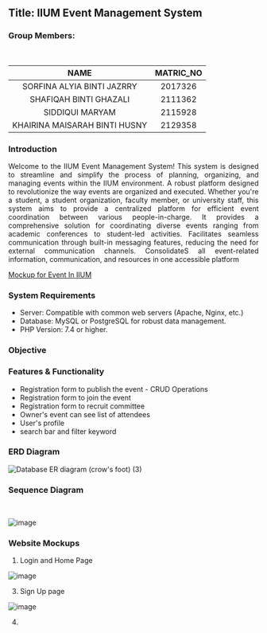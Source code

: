 
<h2>Title: IIUM Event Management System</h2>
<h3>Group Members:</h3><br>

| NAME                           | MATRIC_NO |
|:------------------------------:|:---------:|
| SORFINA ALYIA BINTI JAZRRY     | 2017326   |
| SHAFIQAH BINTI GHAZALI         | 2111362   |
| SIDDIQUI MARYAM                | 2115928   |
| KHAIRINA MAISARAH BINTI HUSNY  | 2129358   |

<h3>Introduction</h3>

<p style='text-align: justify;'> Welcome to the IIUM Event Management System! This system is designed to streamline and simplify the process of planning, organizing, and managing events within the IIUM environment. A robust platform designed to revolutionize the way events are organized and executed. Whether you're a student, a student organization, faculty member, or university staff, this system aims to provide a centralized platform for efficient event coordination between various people-in-charge. It provides a comprehensive solution for coordinating diverse events ranging from academic conferences to student-led activities. Facilitates seamless communication through built-in messaging features, reducing the need for external communication channels. ConsolidateS all event-related information, communication, and resources in one accessible platform </p>

[Mockup for Event In IIUM](https://www.figma.com/file/VbhNzIFFTT0QNdECdacIFH/Mockup---Event-Management-System?type=design&node-id=20%3A36683&mode=design&t=gOKgIql7cgnpLgZ6-1)

<h3>System Requirements</h3>
<ul>
    <li>Server: Compatible with common web servers (Apache, Nginx, etc.)</li>
    <li>Database: MySQL or PostgreSQL for robust data management.</li>
    <li>PHP Version: 7.4 or higher.</li>
</ul>

<h3>Objective</h3>

<h3>Features & Functionality</h3>
<ul>
    <li>Registration form to publish the event - CRUD Operations</li>
    <li>Registration form to join the event</li>
    <li>Registration form to recruit committee</li>
    <li>Owner's event can see list of attendees</li>
    <li>User's profile </li>
    <li>search bar and filter keyword</li>
</ul>

<h3>ERD Diagram</h3>

![Database ER diagram (crow's foot) (3)](https://github.com/sorfinaly/IIUM-Event-Management-System/assets/101689696/e5fc4cb4-a9c1-4f3f-99b9-689d8a08fa55)


<h3>Sequence Diagram</h3> <br>

![image](https://github.com/sorfinaly/IIUM-Event-Management-System/assets/85787305/498c5051-25bd-4a2c-9e07-a479f455983a)


<h3>Website Mockups</h3>

1. Login and Home Page

![image](https://github.com/sorfinaly/IIUM-Event-Management-System/assets/101689696/a1fd21b5-7a5d-474d-aa18-97bf0daeecc2)

3. Sign Up page

![image](https://github.com/sorfinaly/IIUM-Event-Management-System/assets/101689696/cfe07ecf-8355-4e91-8af6-ec2a289c4553)


4. 
